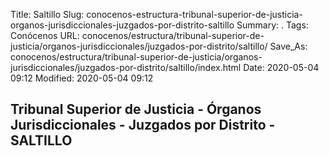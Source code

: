 Title: Saltillo
Slug: conocenos-estructura-tribunal-superior-de-justicia-organos-jurisdiccionales-juzgados-por-distrito-saltillo
Summary: .
Tags: Conócenos
URL: conocenos/estructura/tribunal-superior-de-justicia/organos-jurisdiccionales/juzgados-por-distrito/saltillo/
Save_As: conocenos/estructura/tribunal-superior-de-justicia/organos-jurisdiccionales/juzgados-por-distrito/saltillo/index.html
Date: 2020-05-04 09:12
Modified: 2020-05-04 09:12


## Tribunal Superior de Justicia - Órganos Jurisdiccionales - Juzgados por Distrito - SALTILLO



